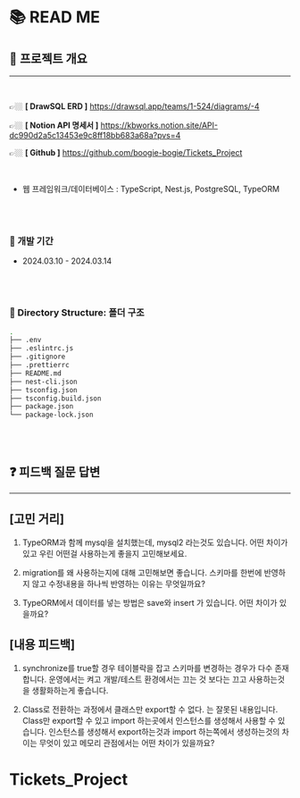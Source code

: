 # 📚 READ ME

## 📌 프로젝트 개요

---

<br>

👉🏼 **[ DrawSQL ERD ]** https://drawsql.app/teams/1-524/diagrams/-4

👉🏼 **[ Notion API 명세서 ]** https://kbworks.notion.site/API-dc990d2a5c13453e9c8ff18bb683a68a?pvs=4

👉🏼 **[ Github ]** https://github.com/boogie-bogie/Tickets_Project

<br>

- 웹 프레임워크/데이터베이스 : TypeScript, Nest.js, PostgreSQL, TypeORM

<br><br>

### 🔧 개발 기간

- 2024.03.10 - 2024.03.14

<br><br>

### 📁 Directory Structure: 폴더 구조

```bash
.
├── .env
├── .eslintrc.js
├── .gitignore
├── .prettierrc
├── README.md
├── nest-cli.json
├── tsconfig.json
├── tsconfig.build.json
├── package.json
└── package-lock.json

```

<br><br>

## ❓ 피드백 질문 답변

---

## [고민 거리]

1. TypeORM과 함께 mysql을 설치했는데, mysql2 라는것도 있습니다. 어떤 차이가 있고 우린 어떤걸 사용하는게 좋을지 고민해보세요.

2. migration를 왜 사용하는지에 대해 고민해보면 좋습니다. 스키마를 한번에 반영하지 않고 수정내용을 하나씩 반영하는 이유는 무엇일까요?

3. TypeORM에서 데이터를 넣는 방법은 save와 insert 가 있습니다. 어떤 차이가 있을까요?

## [내용 피드백]

1. synchronize를 true할 경우 테이블락을 잡고 스키마를 변경하는 경우가 다수 존재합니다. 운영에서는 켜고 개발/테스트 환경에서는 끄는 것 보다는 끄고 사용하는것을 생활화하는게 좋습니다.

2. Class로 전환하는 과정에서 클래스만 export할 수 없다. 는 잘못된 내용입니다. Class만 export할 수 있고 import 하는곳에서 인스턴스를 생성해서 사용할 수 있습니다. 인스턴스를 생성해서 export하는것과 import 하는쪽에서 생성하는것의 차이는 무엇이 있고 메모리 관점에서는 어떤 차이가 있을까요?
# Tickets_Project
